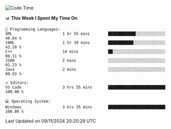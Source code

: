 
<!--START_SECTION:waka-->
![Code Time](http://img.shields.io/badge/Code%20Time-729%20hrs%2022%20mins-blue)

📊 **This Week I Spent My Time On** 

```text
💬 Programming Languages: 
XML                      1 hr 55 mins        ████████████░░░░░░░░░░░░░   48.84 % 
YAML                     1 hr 39 mins        ███████████░░░░░░░░░░░░░░   42.28 % 
C++                      14 mins             ██░░░░░░░░░░░░░░░░░░░░░░░   06.11 % 
JSON                     2 mins              ░░░░░░░░░░░░░░░░░░░░░░░░░   01.23 % 
Java                     2 mins              ░░░░░░░░░░░░░░░░░░░░░░░░░   00.93 % 

🔥 Editors: 
VS Code                  3 hrs 55 mins       █████████████████████████   100.00 % 

💻 Operating System: 
Windows                  3 hrs 55 mins       █████████████████████████   100.00 % 
```


 Last Updated on 09/11/2024 20:20:29 UTC
<!--END_SECTION:waka-->
